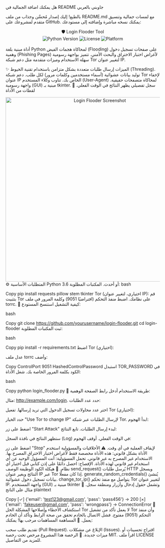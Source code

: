 هل يمكنك اضافة الجمالية في 
README
جاوبني بالعربي 

بالطبع! إليك إصدار مُحسَّن وجذاب من ملف README.md مع لمسات جمالية وتنسيق متقدم لمشروعك على GitHub. يمكنك نسخه مباشرة وإضافته إلى مستودعك:

<div align="center">🛡️ Login Flooder Tool</div>
<div align="center"> <img src="https://img.shields.io/badge/Python-3.6%2B-blue?logo=python" alt="Python Version"> <img src="https://img.shields.io/badge/License-MIT-green" alt="License"> <img src="https://img.shields.io/badge/Platform-Windows%20%7C%20Linux%20%7C%20Mac-lightgrey" alt="Platform"> </div> <br>
أداة مبنية بلغة Python لمحاكاة هجمات الفيض (Flooding) على صفحات تسجيل دخول وهمية (Phishing Pages) لأغراض اختبار الاختراق والبحث الأمني. تتميز بواجهة رسومية سهلة الاستخدام وميزات متقدمة مثل دعم شبكة Tor لتغيير عنوان IP.

✨ الميزات
إرسال طلبات متعددة بشكل متزامن باستخدام تقنية الخيوط (Threading).
توليد بيانات عشوائية (أسماء مستخدمين وكلمات مرور) لكل طلب.
دعم شبكة Tor لإخفاء عنوان IP الخاص بك.
تناوب وكلاء المستخدم (User-Agent) لمحاكاة متصفحات حقيقية.
واجهة رسومية (GUI) مبنية بـ tkinter.
سجل تفصيلي يظهر النتائج في الوقت الفعلي.
📸 لقطات من الأداة
<div align="center"> <img src="screenshot.png" alt="Login Flooder Screenshot" width="600"> </div>
⚙️ المتطلبات الأساسية
Python 3.6 أو أحدث.
المكتبات المطلوبة:
bash

Copy
pip install requests pillow stem tkinter
Tor (اختياري، لتغيير عنوان IP):
قم بتثبيت Tor على نظامك.
اضبط منفذ التحكم (افتراضيًا 9051) وكلمة المرور في ملف torrc.
🚀 كيفية التشغيل
استنسخ المستودع:

bash

Copy
git clone https://github.com/yourusername/login-flooder.git
cd login-flooder
ثبت المكتبات المطلوبة:

bash

Copy
pip install -r requirements.txt
اضبط Tor (اختياري):

عدل ملف torrc وأضف:

Copy
ControlPort 9051
HashedControlPassword <your-hashed-password>
استبدل TOR_PASSWORD في الكود بكلمة المرور الخاصة بك.
شغل الأداة:

bash

Copy
python login_flooder.py
🎯 طريقة الاستخدام
أدخل رابط الصفحة الوهمية:

مثال: http://example.com/login.
حدد عدد الطلبات:

اختر عدد محاولات تسجيل الدخول التي تريد إرسالها.
تفعيل Tor (اختياري):

حدد الخيار "Use Tor to change IP" لإرسال الطلبات عبر شبكة Tor.
ابدأ الهجوم:

اضغط على زر "Start Attack" لبدء إرسال الطلبات.
تابع النتائج:

ستظهر النتائج في نافذة السجل (Log) في الوقت الفعلي.
أوقف الهجوم:

اضغط على زر "Stop" لإيقاف العملية في أي وقت.
⚠️ الأخلاقيات والمسؤولية
استخدم الأداة بشكل قانوني: هذه الأداة مخصصة فقط لأغراض اختبار الاختراق المصرح بها. الاستخدام غير المصرح به غير قانوني.
تحمل المسؤولية: أنت المسؤول الوحيد عن أي استخدام غير قانوني لهذه الأداة.
الإفصاح: احصل دائمًا على إذن كتابي قبل اختبار أي نظام.
📂 هيكلة الكود
الوظيفة	الوصف
send_request()	يُرسل طلبات HTTP ويسجل النتائج ويغير عنوان IP عبر Tor إذا كان مفعلًا.
generate_random_credentials()	يُنشئ بيانات تسجيل دخول عشوائية.
change_tor_ip()	يتواصل مع منفذ تحكم Tor لتغيير عنوان IP.
واجهة المستخدم (GUI)	مبنية بـ tkinter وتشمل حقول إدخال وأزرار ومنطقة سجل.
📜 مثال على الناتج
plaintext

Copy
[✓] {'email': 'test123@gmail.com', 'pass': 'pass456'} → 200
[×] {'email': 'fakeuser@gmail.com', 'pass': 'wrongpass'} → ConnectionError
🔧 استكشاف الأخطاء وإصلاحها
المشكلة	الحل
Tor لا يعمل	تأكد من تشغيل Tor وأن منفذ التحكم (9051) مفتوح.
فشل الاتصال بالخادم	تحقق من صحة الرابط وتأكد أن الخادم يعمل.
🤝 المساهمة
المساهمات مرحب بها! يمكنك:

تقديم طلب سحب (Pull Request).
الإبلاغ عن مشكلات (Issues).
اقتراح تحسينات أو ميزات جديدة.
📜 الرخصة
هذا المشروع مرخص تحت رخصة MIT. اقرأ ملف LICENSE للمزيد من التفاصيل.

